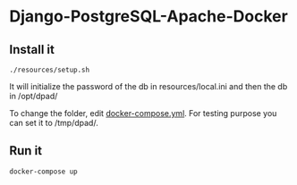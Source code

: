 # Django-PostgreSQL-Apache-Docker

## Install it

```
./resources/setup.sh
```

It will initialize the password of the db in resources/local.ini and then the db in /opt/dpad/

To change the folder, edit [docker-compose.yml](https://github.com/bryan-brancotte/Django-PostgreSQL-Apache-Docker/blob/6f39dacd6f32ddb0024679f3a2c880639cc4731e/docker-compose.yml#L9). For testing purpose you can set it to /tmp/dpad/.

## Run it

```
docker-compose up
```

